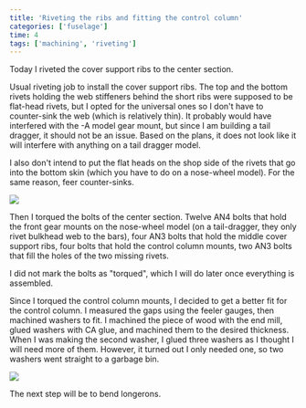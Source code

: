 ```yaml
---
title: 'Riveting the ribs and fitting the control column'
categories: ['fuselage']
time: 4
tags: ['machining', 'riveting']
---
```


Today I riveted the cover support ribs to the center section.

<!-- more -->

Usual riveting job to install the cover support ribs. The top and the bottom rivets holding the web stiffeners behind the short ribs were supposed to be flat-head rivets, but I opted for the universal ones so I don't have to counter-sink the web (which is relatively thin). It probably would have interfered with the -A model gear mount, but since I am building a tail dragger, it should not be an issue. Based on the plans, it does not look like it will interfere with anything on a tail dragger model.

I also don't intend to put the flat heads on the shop side of the rivets that go into the bottom skin (which you have to do on a nose-wheel model). For the same reason, feer counter-sinks.

![](0-riveted-ribs.jpeg)

Then I torqued the bolts of the center section. Twelve AN4 bolts that hold the front gear mounts on the nose-wheel model (on a tail-dragger, they only rivet bulkhead web to the bars), four AN3 bolts that hold the middle cover support ribs, four bolts that hold the control column mounts, two AN3 bolts that fill the holes of the two missing rivets.

I did not mark the bolts as "torqued", which I will do later once everything is assembled.

Since I torqued the control column mounts, I decided to get a better fit for the control column. I measured the gaps using the feeler gauges, then machined washers to fit. I machined the piece of wood with the end mill, glued washers with CA glue, and machined them to the desired thickness. When I was making the second washer, I glued three washers as I thought I will need more of them. However, it turned out I only needed one, so two washers went straight to a garbage bin.

![](1-machining-the-washer.jpeg)

The next step will be to bend longerons.
